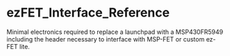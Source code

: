 # ezFET_Interface_Reference

Minimal electronics required to replace a launchpad with a MSP430FR5949 including the header necessary to interface with MSP-FET or custom ez-FET lite.
